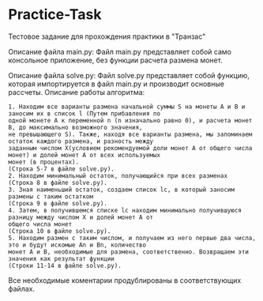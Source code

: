 # Practice-Task
Тестовое задание для прохождения практики в "Транзас"

Описание файла main.py:
Файл main.py представляет собой само консольное приложение, без функции расчета размена монет.

Описание файла solve.py:
Файл solve.py представляет собой функцию, которая импортируется в файл main.py и производит основные рассчеты.
  Описание работы алгоритма:
  
    1. Находим все варианты размена начальной суммы S на монеты A и B и заносим их в список l (Путем прибавления по 
    одной монете A к переменной n (n изначально равно 0), и расчета монет B, до максимально возможного значения, 
    не превышающего S). Также, находя все варианты размена, мы запоминаем остаток каждого размена, и разность между 
    заданным числом X(условием рекомендуемой доли монет A от общего числа монет) и долей монет A от всех используемых 
    монет (в процентах). 
    (Строка 5-7 в файле solve.py).
    2. Находим минимальный остаток, получающийся при всех разменах 
    (Строка 8 в файле solve.py).
    3. Зная наименьший остаток, создаем список lc, в который заносим размены с таким остатком 
    (Строка 9 в файле solve.py).
    4. Затем, в получившемся списке lc находим минимально получившуюся разницу между числом X и долей монет A от 
    общего числа монет 
    (Строка 10 в файле solve.py).
    5. Находим размен с таким числом, и получаем из него первые два числа, это и будут искомые An и Bn, количество 
    монет A и B, необходимые для размена, соответственно. Возвращаем эти значения как результат функции 
    (Строки 11-14 в файле solve.py).
    
    
Все необходимые коментарии продублированы в соответствующих файлах.
